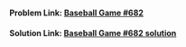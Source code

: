 #### **Problem Link:** [Baseball Game #682](https://leetcode.com/problems/baseball-game/)

#### **Solution Link:** [Baseball Game #682 solution](./Solution.java)
